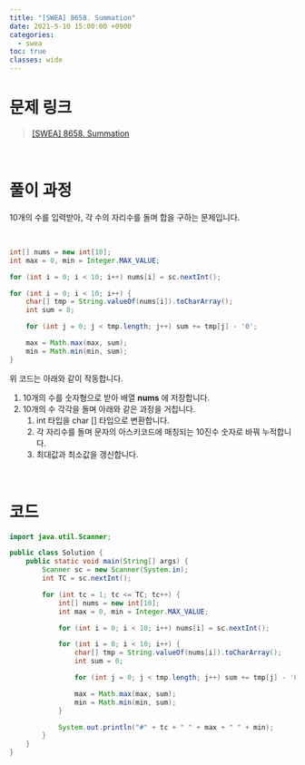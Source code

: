 ```yaml
---
title: "[SWEA] 8658. Summation"
date: 2021-5-10 15:00:00 +0900
categories:
  - swea
toc: true
classes: wide
---
```


# 문제 링크

> [[SWEA] 8658. Summation](https://swexpertacademy.com/main/code/problem/problemDetail.do?problemLevel=3&contestProbId=AW1lwyh6WPwDFARC&categoryId=AW1lwyh6WPwDFARC&categoryType=CODE&problemTitle=&orderBy=PASS_RATE&selectCodeLang=ALL&select-1=3&pageSize=10&pageIndex=2)

<br>

# 풀이 과정

10개의 수를 입력받아, 각 수의 자리수를 돌며 합을 구하는 문제입니다.

<br>

```java
int[] nums = new int[10];
int max = 0, min = Integer.MAX_VALUE;

for (int i = 0; i < 10; i++) nums[i] = sc.nextInt();

for (int i = 0; i < 10; i++) {
    char[] tmp = String.valueOf(nums[i]).toCharArray();
    int sum = 0;

    for (int j = 0; j < tmp.length; j++) sum += tmp[j] - '0';

    max = Math.max(max, sum);
    min = Math.min(min, sum);
}
```

위 코드는 아래와 같이 작동합니다.

1. 10개의 수를 숫자형으로 받아 배열 **nums** 에 저장합니다.
2. 10개의 수 각각을 돌며 아래와 같은 과정을 거칩니다.
   1. int 타입을 char [] 타입으로 변환합니다.
   2. 각 자리수를 돌며 문자의 아스키코드에 매칭되는 10진수 숫자로 바꿔 누적합니다.
   3. 최대값과 최소값을 갱신합니다.

<br>

# 코드

```java
import java.util.Scanner;

public class Solution {
    public static void main(String[] args) {
        Scanner sc = new Scanner(System.in);
        int TC = sc.nextInt();

        for (int tc = 1; tc <= TC; tc++) {
            int[] nums = new int[10];
            int max = 0, min = Integer.MAX_VALUE;

            for (int i = 0; i < 10; i++) nums[i] = sc.nextInt();

            for (int i = 0; i < 10; i++) {
                char[] tmp = String.valueOf(nums[i]).toCharArray();
                int sum = 0;

                for (int j = 0; j < tmp.length; j++) sum += tmp[j] - '0';

                max = Math.max(max, sum);
                min = Math.min(min, sum);
            }

            System.out.println("#" + tc + " " + max + " " + min);
        }
    }
}
```
